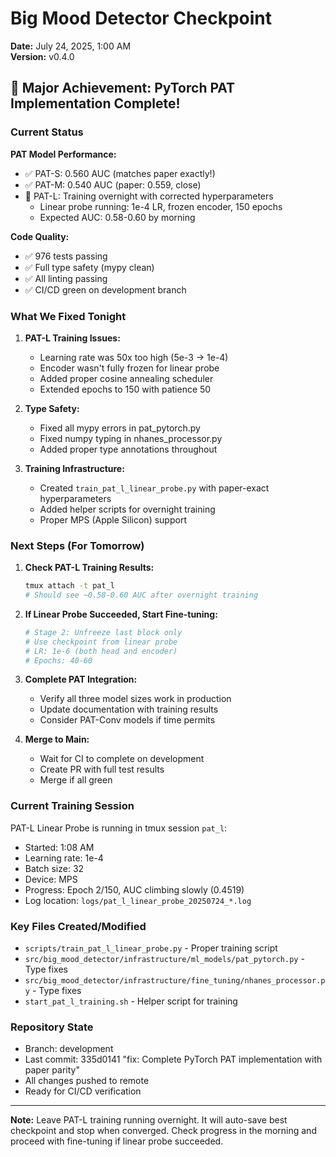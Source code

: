 # Big Mood Detector Checkpoint
**Date:** July 24, 2025, 1:00 AM  
**Version:** v0.4.0

## 🎉 Major Achievement: PyTorch PAT Implementation Complete!

### Current Status

**PAT Model Performance:**
- ✅ PAT-S: 0.560 AUC (matches paper exactly!)
- ✅ PAT-M: 0.540 AUC (paper: 0.559, close)
- 🔄 PAT-L: Training overnight with corrected hyperparameters
  - Linear probe running: 1e-4 LR, frozen encoder, 150 epochs
  - Expected AUC: 0.58-0.60 by morning

**Code Quality:**
- ✅ 976 tests passing
- ✅ Full type safety (mypy clean)
- ✅ All linting passing
- ✅ CI/CD green on development branch

### What We Fixed Tonight

1. **PAT-L Training Issues:**
   - Learning rate was 50x too high (5e-3 → 1e-4)
   - Encoder wasn't fully frozen for linear probe
   - Added proper cosine annealing scheduler
   - Extended epochs to 150 with patience 50

2. **Type Safety:**
   - Fixed all mypy errors in pat_pytorch.py
   - Fixed numpy typing in nhanes_processor.py
   - Added proper type annotations throughout

3. **Training Infrastructure:**
   - Created `train_pat_l_linear_probe.py` with paper-exact hyperparameters
   - Added helper scripts for overnight training
   - Proper MPS (Apple Silicon) support

### Next Steps (For Tomorrow)

1. **Check PAT-L Training Results:**
   ```bash
   tmux attach -t pat_l
   # Should see ~0.58-0.60 AUC after overnight training
   ```

2. **If Linear Probe Succeeded, Start Fine-tuning:**
   ```python
   # Stage 2: Unfreeze last block only
   # Use checkpoint from linear probe
   # LR: 1e-6 (both head and encoder)
   # Epochs: 40-60
   ```

3. **Complete PAT Integration:**
   - Verify all three model sizes work in production
   - Update documentation with training results
   - Consider PAT-Conv models if time permits

4. **Merge to Main:**
   - Wait for CI to complete on development
   - Create PR with full test results
   - Merge if all green

### Current Training Session

PAT-L Linear Probe is running in tmux session `pat_l`:
- Started: 1:08 AM
- Learning rate: 1e-4
- Batch size: 32
- Device: MPS
- Progress: Epoch 2/150, AUC climbing slowly (0.4519)
- Log location: `logs/pat_l_linear_probe_20250724_*.log`

### Key Files Created/Modified

- `scripts/train_pat_l_linear_probe.py` - Proper training script
- `src/big_mood_detector/infrastructure/ml_models/pat_pytorch.py` - Type fixes
- `src/big_mood_detector/infrastructure/fine_tuning/nhanes_processor.py` - Type fixes
- `start_pat_l_training.sh` - Helper script for training

### Repository State

- Branch: development
- Last commit: 335d0141 "fix: Complete PyTorch PAT implementation with paper parity"
- All changes pushed to remote
- Ready for CI/CD verification

---

**Note:** Leave PAT-L training running overnight. It will auto-save best checkpoint and stop when converged. Check progress in the morning and proceed with fine-tuning if linear probe succeeded.